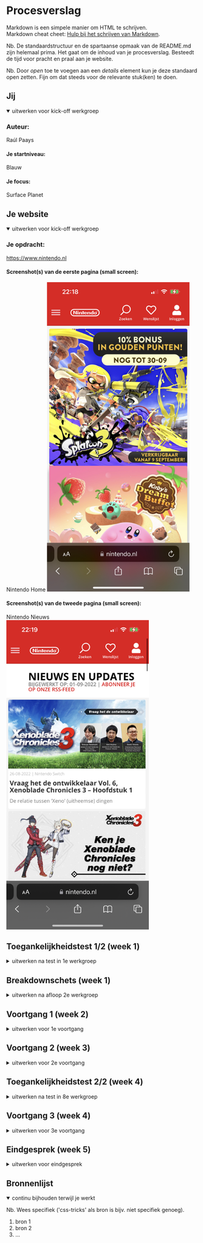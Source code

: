 # Procesverslag
Markdown is een simpele manier om HTML te schrijven.  
Markdown cheat cheet: [Hulp bij het schrijven van Markdown](https://github.com/adam-p/markdown-here/wiki/Markdown-Cheatsheet).

Nb. De standaardstructuur en de spartaanse opmaak van de README.md zijn helemaal prima. Het gaat om de inhoud van je procesverslag. Besteedt de tijd voor pracht en praal aan je website.

Nb. Door *open* toe te voegen aan een *details* element kun je deze standaard open zetten. Fijn om dat steeds voor de relevante stuk(ken) te doen.





## Jij

<details open>
  <summary>uitwerken voor kick-off werkgroep</summary>

  ### Auteur:
  Raúl Paays

  #### Je startniveau:
  Blauw

  #### Je focus:
  Surface Planet
 
</details>





## Je website

<details open>
  <summary>uitwerken voor kick-off werkgroep</summary>

  ### Je opdracht:
  https://www.nintendo.nl

  #### Screenshot(s) van de eerste pagina (small screen): 
  Nintendo Home
  <img src="readme-images/nintendo_1.jpeg" width="375px" alt="omschrijving van de pagina">

  #### Screenshot(s) van de tweede pagina (small screen):
  Nintendo Nieuws  
  <img src="readme-images/nintendo_2.jpeg" width="375px" alt="omschrijving van de pagina">
 
</details>



## Toegankelijkheidstest 1/2 (week 1)

<details>
  <summary>uitwerken na test in 1e werkgroep</summary>

  ### Bevindingen
  Lijst met je bevindingen die in de test naar voren kwamen:

  #### Screenreader
  Hier korte omschrijving (met indien nodig afbeeldingen):
  Frustrerend
  Alles opgelezen
  Moeite met swipen
  Wist niet hoe ze moest klikken
  <img src="./readme-images/screenreader_katarina.jpeg" alt="screenreader">

  Hier een omschrijving van hoe het opgelost kan worden (met indien nodig afbeeldingen)
  Dingen kunnen skippen
  Beter aangeven hoe te swipen

  #### Muis en Toetsenbord 
  Hier korte omschrijving (met indien nodig afbeeldingen):
  In de nav een klein lijntje / onduidelijk
  Met rood omcirkeld in de active state 
  <img src="./readme-images/tabben_katarina.jpeg" alt="tabben">

  Hier een omschrijving van hoe het opgelost kan worden (met indien nodig afbeeldingen)
  Duidelijker in de nav aangeven

  #### Motoriek (shocks, elastiekjes)
  Hier korte omschrijving (met indien nodig afbeeldingen):
  Werkte nog steeds omdat het niet zoveel acties heeft op het homescherm
  <img src="./readme-images/ballon_katarina.jpeg" alt ="ballon">
  Hier een omschrijving van hoe het opgelost kan worden (met indien nodig afbeeldingen)
  -

  #### Visueel (brillen, contrast, kleurenblind, dark/light). 
  Hier korte omschrijving (met indien nodig afbeeldingen):
  Periphical field loss: via de zijkant kijken
  Central Field Loss: witte letters minder goed zichtbaar: Groene kleine letters minder goed zichtbaar
  Cataract: Sommige lettertypes zijn onduidelijk
  <img src="./readme-images/verlorenvisie_katarina.jpeg" alt ="verloren visie">

  Kleurverhouding is goed, ze mengen niet met elkaar
  Goed contrast nog steeds
  <img src="./readme-images/kleurvisie_katarina.jpeg" alt="verloren visie">
  Hier een omschrijving van hoe het opgelost kan worden (met indien nodig afbeeldingen):
  Lettertypes duidelijker maken
</details>



## Breakdownschets (week 1)

<details>
  <summary>uitwerken na afloop 2e werkgroep</summary>

  ### de hele pagina: 
  <img src="./readme-images/breakdownschets.jpeg" width="375px" alt="breakdown van de hele pagina">

  ### dynamisch deel (bijv menu): 
  <img src="./readme-images/breakdownschets_menu.jpeg" width="375px" alt="breakdown van een dynamisch deel">

</details>





## Voortgang 1 (week 2)

<details>
  <summary>uitwerken voor 1e voortgang</summary>

  ### Stand van zaken
  hier dit ging goed & dit was lastig (neem ook screenshots op van delen van je website en code)


  ### Agenda voor meeting
  samen met je groepje opstellen

  | student 1      | student 2          | student 3    | student 4        |
  | ---            | ---                | ---          | ---              |
  | dit bespreken  | en dit             | en ik dit    | en dan ik dat    |
  | en dat ook nog | dit als er tijd is | nog een punt | dit wil ik zeker |
  | ...            | ...                | ...          | ...              |


  ### Verslag van meeting
  hier na afloop snel de uitkomsten van de meeting vastleggen

  - punt 1
  - punt 2
  - nog een punt
  - ...

</details>





## Voortgang 2 (week 3)

<details>
  <summary>uitwerken voor 2e voortgang</summary>

  ### Stand van zaken
  hier dit ging goed & dit was lastig (neem ook screenshots op van delen van je website en code)


  ### Agenda voor meeting
  samen met je groepje opstellen

  | student 1      | student 2          | student 3    | student 4        |
  | ---            | ---                | ---          | ---              |
  | dit bespreken  | en dit             | en ik dit    | en dan ik dat    |
  | en dat ook nog | dit als er tijd is | nog een punt | dit wil ik zeker |
  | ...            | ...                | ...          | ...              |


  ### Verslag van meeting
  hier na afloop snel de uitkomsten van de meeting vastleggen

  - punt 1
  - punt 2
  - nog een punt
- ...

</details>





## Toegankelijkheidstest 2/2 (week 4)

<details>
  <summary>uitwerken na test in 8e werkgroep</summary>

  ### Bevindingen
  Lijst met je bevindingen die in de test naar voren kwamen (geef ook aan wat er verbeterd is):

  #### Screenreader
  Hier korte omschrijving (met indien nodig afbeeldingen)

  Hier een omschrijving van hoe het opgelost kan worden (met indien nodig afbeeldingen)


  #### Muis en Toetsenbord 
  Hier korte omschrijving (met indien nodig afbeeldingen)

  Hier een omschrijving van hoe het opgelost kan worden (met indien nodig afbeeldingen)


  #### Motoriek (shocks, elastiekjes)
  Hier korte omschrijving (met indien nodig afbeeldingen)

  Hier een omschrijving van hoe het opgelost kan worden (met indien nodig afbeeldingen)


  #### Visueel (brillen, contrast, kleurenblind, dark/light). 
  Hier korte omschrijving (met indien nodig afbeeldingen)

  Hier een omschrijving van hoe het opgelost kan worden (met indien nodig afbeeldingen)

</details>





## Voortgang 3 (week 4)

<details>
  <summary>uitwerken voor 3e voortgang</summary>

  ### Stand van zaken
  hier dit ging goed & dit was lastig (neem ook screenshots op van delen van je website en code)


  ### Agenda voor meeting
  samen met je groepje opstellen

  | student 1      | student 2          | student 3    | student 4        |
  | ---            | ---                | ---          | ---              |
  | dit bespreken  | en dit             | en ik dit    | en dan ik dat    |
  | en dat ook nog | dit als er tijd is | nog een punt | dit wil ik zeker |
  | ...            | ...                | ...          | ...              |


  ### Verslag van meeting
  hier na afloop snel de uitkomsten van de meeting vastleggen

  - punt 1
  - punt 2
  - nog een punt
  - ...

</details>





## Eindgesprek (week 5)

<details>
  <summary>uitwerken voor eindgesprek</summary>

  ### Je uitkomst - karakteristiek screenshots:
  <img src="readme-images/dummy-plaatje.jpg" width="375px" alt="uitomst opdracht 1">


  ### Dit ging goed/Heb ik geleerd: 
  Korte omschrijving met plaatjes

  <img src="readme-images/dummy-plaatje.jpg" width="375px" alt="top">


  ### Dit was lastig/Is niet gelukt:
  Korte omschrijving met plaatjes

  <img src="readme-images/dummy-plaatje.jpg" width="375px" alt="bummer">
</details>





## Bronnenlijst

<details open>
  <summary>continu bijhouden terwijl je werkt</summary>

  Nb. Wees specifiek ('css-tricks' als bron is bijv. niet specifiek genoeg).

  1. bron 1
  2. bron 2
  3. ...

</details>